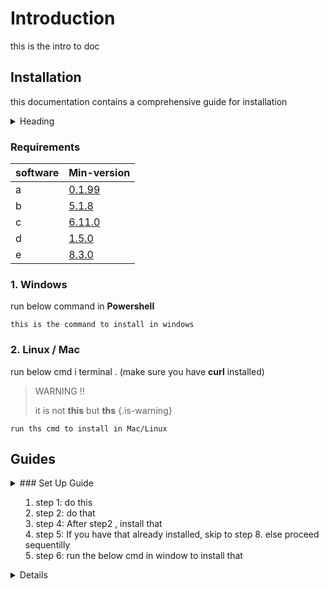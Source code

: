 <!-- TITLE: Neutrinos Doc -->
<!-- SUBTITLE: docs for nos -->

# Introduction
this is the intro to doc
## Installation
this documentation contains a comprehensive guide for installation 

<details>
<summary>Heading</summary>
<details>
<summary> Sub-Heading1</summary>

* markdown list 1
	1. nested list 1
	2. nested list 2
* markdown list 2

</details>

<details>
<summary>Sub-Heading2</summary>

* markdown list 1
	* nested list 1
	* nested list 2
* markdown list 2

</details>
<details>
<summary>Sub-Heading3</summary>

* [markdown list 1][1]
	* [nested list 1]()
	* nested list 2
* markdown list 2

</details>
</details>

[1]: /www.google.com

### Requirements
software | Min-version
-|-
a  | [0.1.99]()
b | [5.1.8]()
c | [6.11.0]()
d | [1.5.0]()
e | [8.3.0]()
### 1. Windows
run below command in **Powershell**
		
```
this is the command to install in windows

```

### 2. Linux / Mac
run below cmd i terminal . (make sure you have **curl** installed)
 
> WARNING !!
> 
> it is not **this** but **ths**
{.is-warning}

```
run ths cmd to install in Mac/Linux
```
## Guides

<details>
<summary>### Set Up Guide<summary>

1. step 1: do this
2. step 2: do that
3. step 4: After step2 , install that
4. step 5: If you have that already installed, skip to step 8. else proceed sequentilly
5. step 6: run the below cmd in window to install that
<details>
		
```
run this cmd in windows
```

if on mac/Linux, type this cmd

```
this one... not that one
```

### API Usage Guide
# FAQ
see [here](faq)

	